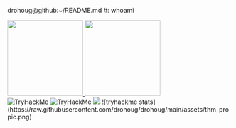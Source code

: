 


drohoug@github:~/README.md #: whoami <br /> 


<div>
  <a href="https://github.com/drohoug">
  <img height="170em" src="https://github-readme-stats.vercel.app/api?username=drohoug&theme=dark&include_all_comits=true&count_private=true"/>
  <img height="170em" src="https://github-readme-stats.vercel.app/api/top-langs/?username=drohoug&layout-compact&langs_count&theme=dark"/>
  </a>
</div>
<img src="https://tryhackme-badges.s3.amazonaws.com/dhgx.png" alt="TryHackMe">


<img src="https://tryhackme-badges.s3.amazonaws.com/dhgx.png" alt="TryHackMe">
<img src="https://raw.githubusercontent.com/drohoug/drohoug/main/assets/thm_propic.png">
![tryhackme stats](https://raw.githubusercontent.com/drohoug/drohoug/main/assets/thm_propic.png)

